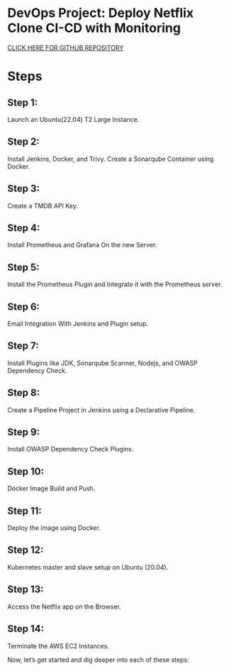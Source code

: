 # DevOps Project: Deploy Netflix Clone CI-CD with Monitoring

[CLICK HERE FOR GITHUB REPOSITORY](https://github.com/emortoo/Netflix-Clone.git)

# Steps

## Step 1: 
Launch an Ubuntu(22.04) T2 Large Instance.

## Step 2: 
Install Jenkins, Docker, and Trivy. Create a Sonarqube Container using Docker.

## Step 3: 
Create a TMDB API Key.

## Step 4: 
Install Prometheus and Grafana On the new Server.

## Step 5: 
Install the Prometheus Plugin and Integrate it with the Prometheus server.

## Step 6: 
Email Integration With Jenkins and Plugin setup.

## Step 7: 
Install Plugins like JDK, Sonarqube Scanner, Nodejs, and OWASP Dependency Check.

## Step 8: 
Create a Pipeline Project in Jenkins using a Declarative Pipeline.

## Step 9: 
Install OWASP Dependency Check Plugins.

## Step 10: 
Docker Image Build and Push.

## Step 11: 
Deploy the image using Docker.

## Step 12: 
Kubernetes master and slave setup on Ubuntu (20.04).

## Step 13: 
Access the Netflix app on the Browser.

## Step 14: 
Terminate the AWS EC2 Instances.

Now, let’s get started and dig deeper into each of these steps:
